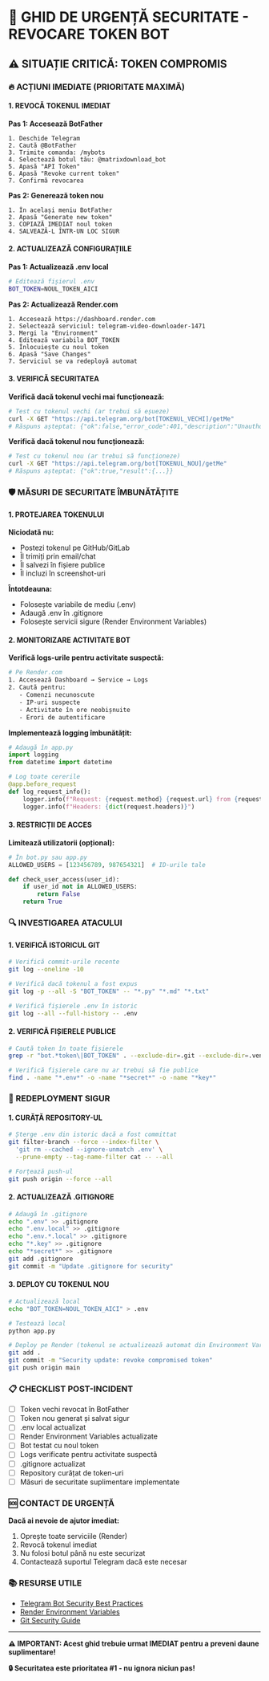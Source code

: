 # 🚨 GHID DE URGENȚĂ SECURITATE - REVOCARE TOKEN BOT

## ⚠️ SITUAȚIE CRITICĂ: TOKEN COMPROMIS

### 🔥 ACȚIUNI IMEDIATE (PRIORITATE MAXIMĂ)

#### 1. REVOCĂ TOKENUL IMEDIAT

**Pas 1: Accesează BotFather**
```
1. Deschide Telegram
2. Caută @BotFather
3. Trimite comanda: /mybots
4. Selectează botul tău: @matrixdownload_bot
5. Apasă "API Token"
6. Apasă "Revoke current token"
7. Confirmă revocarea
```

**Pas 2: Generează token nou**
```
1. În același meniu BotFather
2. Apasă "Generate new token"
3. COPIAZĂ IMEDIAT noul token
4. SALVEAZĂ-L ÎNTR-UN LOC SIGUR
```

#### 2. ACTUALIZEAZĂ CONFIGURAȚIILE

**Pas 1: Actualizează .env local**
```bash
# Editează fișierul .env
BOT_TOKEN=NOUL_TOKEN_AICI
```

**Pas 2: Actualizează Render.com**
```
1. Accesează https://dashboard.render.com
2. Selectează serviciul: telegram-video-downloader-1471
3. Mergi la "Environment"
4. Editează variabila BOT_TOKEN
5. Înlocuiește cu noul token
6. Apasă "Save Changes"
7. Serviciul se va redeployă automat
```

#### 3. VERIFICĂ SECURITATEA

**Verifică dacă tokenul vechi mai funcționează:**
```bash
# Test cu tokenul vechi (ar trebui să eșueze)
curl -X GET "https://api.telegram.org/bot[TOKENUL_VECHI]/getMe"
# Răspuns așteptat: {"ok":false,"error_code":401,"description":"Unauthorized"}
```

**Verifică dacă tokenul nou funcționează:**
```bash
# Test cu tokenul nou (ar trebui să funcționeze)
curl -X GET "https://api.telegram.org/bot[TOKENUL_NOU]/getMe"
# Răspuns așteptat: {"ok":true,"result":{...}}
```

### 🛡️ MĂSURI DE SECURITATE ÎMBUNĂTĂȚITE

#### 1. PROTEJAREA TOKENULUI

**Niciodată nu:**
- Postezi tokenul pe GitHub/GitLab
- Îl trimiți prin email/chat
- Îl salvezi în fișiere publice
- Îl incluzi în screenshot-uri

**Întotdeauna:**
- Folosește variabile de mediu (.env)
- Adaugă .env în .gitignore
- Folosește servicii sigure (Render Environment Variables)

#### 2. MONITORIZARE ACTIVITATE BOT

**Verifică logs-urile pentru activitate suspectă:**
```bash
# Pe Render.com
1. Accesează Dashboard → Service → Logs
2. Caută pentru:
   - Comenzi necunoscute
   - IP-uri suspecte
   - Activitate în ore neobișnuite
   - Erori de autentificare
```

**Implementează logging îmbunătățit:**
```python
# Adaugă în app.py
import logging
from datetime import datetime

# Log toate cererile
@app.before_request
def log_request_info():
    logger.info(f"Request: {request.method} {request.url} from {request.remote_addr}")
    logger.info(f"Headers: {dict(request.headers)}")
```

#### 3. RESTRICȚII DE ACCES

**Limitează utilizatorii (opțional):**
```python
# În bot.py sau app.py
ALLOWED_USERS = [123456789, 987654321]  # ID-urile tale

def check_user_access(user_id):
    if user_id not in ALLOWED_USERS:
        return False
    return True
```

### 🔍 INVESTIGAREA ATACULUI

#### 1. VERIFICĂ ISTORICUL GIT

```bash
# Verifică commit-urile recente
git log --oneline -10

# Verifică dacă tokenul a fost expus
git log -p --all -S "BOT_TOKEN" -- "*.py" "*.md" "*.txt"

# Verifică fișierele .env în istoric
git log --all --full-history -- .env
```

#### 2. VERIFICĂ FIȘIERELE PUBLICE

```bash
# Caută token în toate fișierele
grep -r "bot.*token\|BOT_TOKEN" . --exclude-dir=.git --exclude-dir=.venv

# Verifică fișierele care nu ar trebui să fie publice
find . -name "*.env*" -o -name "*secret*" -o -name "*key*"
```

### 🚀 REDEPLOYMENT SIGUR

#### 1. CURĂȚĂ REPOSITORY-UL

```bash
# Șterge .env din istoric dacă a fost committat
git filter-branch --force --index-filter \
  'git rm --cached --ignore-unmatch .env' \
  --prune-empty --tag-name-filter cat -- --all

# Forțează push-ul
git push origin --force --all
```

#### 2. ACTUALIZEAZĂ .GITIGNORE

```bash
# Adaugă în .gitignore
echo ".env" >> .gitignore
echo ".env.local" >> .gitignore
echo ".env.*.local" >> .gitignore
echo "*.key" >> .gitignore
echo "*secret*" >> .gitignore
git add .gitignore
git commit -m "Update .gitignore for security"
```

#### 3. DEPLOY CU TOKENUL NOU

```bash
# Actualizează local
echo "BOT_TOKEN=NOUL_TOKEN_AICI" > .env

# Testează local
python app.py

# Deploy pe Render (tokenul se actualizează automat din Environment Variables)
git add .
git commit -m "Security update: revoke compromised token"
git push origin main
```

### 📋 CHECKLIST POST-INCIDENT

- [ ] Token vechi revocat în BotFather
- [ ] Token nou generat și salvat sigur
- [ ] .env local actualizat
- [ ] Render Environment Variables actualizate
- [ ] Bot testat cu noul token
- [ ] Logs verificate pentru activitate suspectă
- [ ] .gitignore actualizat
- [ ] Repository curățat de token-uri
- [ ] Măsuri de securitate suplimentare implementate

### 🆘 CONTACT DE URGENȚĂ

**Dacă ai nevoie de ajutor imediat:**
1. Oprește toate serviciile (Render)
2. Revocă tokenul imediat
3. Nu folosi botul până nu este securizat
4. Contactează suportul Telegram dacă este necesar

### 📚 RESURSE UTILE

- [Telegram Bot Security Best Practices](https://core.telegram.org/bots#6-botfather)
- [Render Environment Variables](https://render.com/docs/environment-variables)
- [Git Security Guide](https://docs.github.com/en/authentication/keeping-your-account-and-data-secure)

---

**⚠️ IMPORTANT: Acest ghid trebuie urmat IMEDIAT pentru a preveni daune suplimentare!**

**🔒 Securitatea este prioritatea #1 - nu ignora niciun pas!**